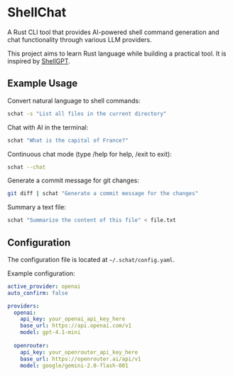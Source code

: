 # ShellChat

A Rust CLI tool that provides AI-powered shell command generation and chat functionality through various LLM providers.

This project aims to learn Rust language while building a practical tool. It is inspired by [ShellGPT](https://github.com/TheR1D/shell_gpt).


## Example Usage

Convert natural language to shell commands:

```bash
schat -s "List all files in the current directory"
```

Chat with AI in the terminal:

```bash
schat "What is the capital of France?"
```

Continuous chat mode (type /help for help, /exit to exit):
```bash
schat --chat
```

Generate a commit message for git changes:
```bash
git diff | schat "Generate a commit message for the changes"
```

Summary a text file:
```bash
schat "Summarize the content of this file" < file.txt
```

## Configuration

The configuration file is located at `~/.schat/config.yaml`.

Example configuration:
```yaml
active_provider: openai
auto_confirm: false

providers:
  openai:
    api_key: your_openai_api_key_here
    base_url: https://api.openai.com/v1
    model: gpt-4.1-mini
  
  openrouter:
    api_key: your_openrouter_api_key_here
    base_url: https://openrouter.ai/api/v1
    model: google/gemini-2.0-flash-001
```

